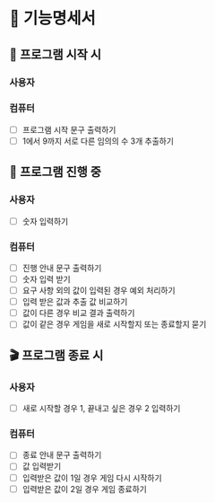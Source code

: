 # 📄 기능명세서

## 🚀 프로그램 시작 시

### 사용자

### 컴퓨터

- [ ] 프로그램 시작 문구 출력하기
- [ ] 1에서 9까지 서로 다른 임의의 수 3개 추출하기

## 🚧 프로그램 진행 중

### 사용자

- [ ] 숫자 입력하기

### 컴퓨터

- [ ] 진행 안내 문구 출력하기
- [ ] 숫자 입력 받기
- [ ] 요구 사항 외의 값이 입력된 경우 예외 처리하기
- [ ] 입력 받은 값과 추출 값 비교하기
- [ ] 값이 다른 경우 비교 결과 출력하기
- [ ] 값이 같은 경우 게임을 새로 시작할지 또는 종료할지 묻기

## 🎬 프로그램 종료 시

### 사용자

- [ ] 새로 시작할 경우 1, 끝내고 싶은 경우 2 입력하기

### 컴퓨터

- [ ] 종료 안내 문구 출력하기
- [ ] 값 입력받기
- [ ] 입력받은 값이 1일 경우 게임 다시 시작하기
- [ ] 입력받은 값이 2일 경우 게임 종료하기
